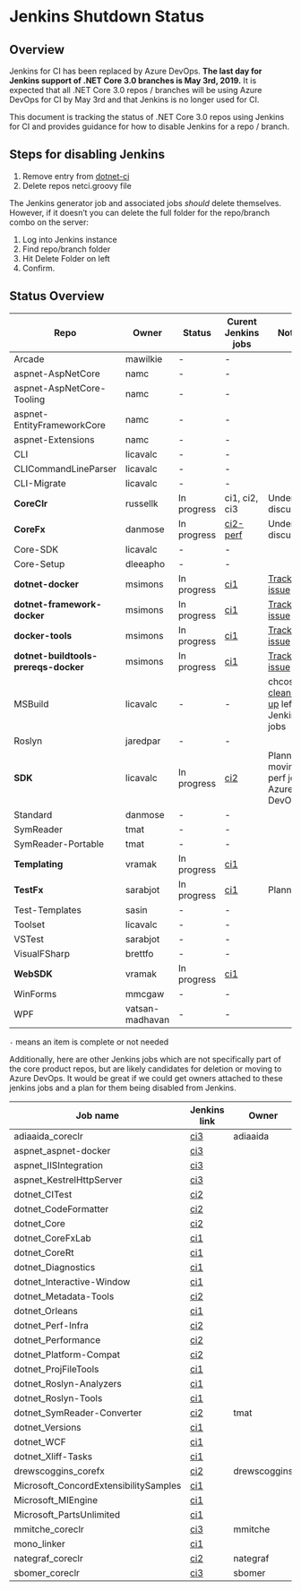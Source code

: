# Jenkins Shutdown Status

## Overview

Jenkins for CI has been replaced by Azure DevOps.  **The last day for Jenkins support of .NET Core 3.0 branches is May 3rd, 2019.**  It is expected that all .NET Core 3.0 repos / branches will be using Azure DevOps for CI by May 3rd and that Jenkins is no longer used for CI.

This document is tracking the status of .NET Core 3.0 repos using Jenkins for CI and provides guidance for how to disable Jenkins for a repo / branch.

## Steps for disabling Jenkins

1. Remove entry from [dotnet-ci](https://github.com/dotnet/dotnet-ci/blob/master/data/repolist.txt)
2. Delete repos netci.groovy file

The Jenkins generator job and associated jobs *should* delete themselves. However, if it doesn’t you can delete the full folder for the repo/branch combo on the server:

1. Log into Jenkins instance
2. Find repo/branch folder
3. Hit Delete Folder on left
4. Confirm.

## Status Overview

| Repo                       | Owner            | Status      | Curent Jenkins jobs | Notes |
| ---------------------------| ---------------- | ----------- | ------------------- | ----- |
| Arcade                     | mawilkie         | -           | - ||
| aspnet-AspNetCore          | namc             | -           | - ||
| aspnet-AspNetCore-Tooling  | namc             | -           | - ||
| aspnet-EntityFrameworkCore | namc             | -           | - ||
| aspnet-Extensions          | namc             | -           | - ||
| CLI                        | licavalc         | -           | - ||
| CLICommandLineParser       | licavalc         | -           | - ||
| CLI-Migrate                | licavalc         | -           | - ||
| **CoreClr**                | russellk         | In progress | ci1, ci2, ci3 | Under discussion |
| **CoreFx**                 | danmose          | In progress | [ci2-perf](https://ci2.dot.net/job/dotnet_corefx/job/perf/) | Under discussion |
| Core-SDK                   | licavalc         | -           | - ||
| Core-Setup                 | dleeapho         | -           | - ||
| **dotnet-docker**          | msimons          | In progress | [ci1](https://ci.dot.net/job/dotnet_dotnet-docker/) | [Tracking issue](https://github.com/dotnet/dotnet-docker/issues/744) |
| **dotnet-framework-docker**| msimons          | In progress | [ci1](https://ci.dot.net/job/Microsoft_dotnet-framework-docker/) | [Tracking issue](https://github.com/Microsoft/dotnet-framework-docker/issues/225) |
| **docker-tools**           | msimons          | In progress | [ci1](https://ci.dot.net/job/dotnet_docker-tools/) | [Tracking issue](https://github.com/dotnet/docker-tools/issues/147) |
|**dotnet-buildtools-prereqs-docker** | msimons | In progress | [ci1](https://ci.dot.net/job/dotnet_dotnet-buildtools-prereqs-docker/) | [Tracking issue](https://github.com/dotnet/dotnet-buildtools-prereqs-docker/issues/84) |
| MSBuild                    | licavalc         | -           | - | chcosta - [cleaning up](https://github.com/dotnet/dotnet-ci/pull/1093) leftover Jenkins jobs |
| Roslyn                     | jaredpar         | -           | - ||
| **SDK**                    | licavalc         | In progress | [ci2](https://ci2.dot.net/job/dotnet_sdk/) | Planned, moving perf job to Azure DevOps |
| Standard                   | danmose          | -           | - ||
| SymReader                  | tmat             | -           | - ||
| SymReader-Portable         | tmat             | -           | - ||
| **Templating**             | vramak           | In progress | [ci1](https://ci.dot.net/job/dotnet_templating/job/master/) ||
| **TestFx**                 | sarabjot         | In progress | [ci1](https://ci.dot.net/job/Microsoft_testfx/job/master/) | Planned |
| Test-Templates             | sasin            | -           | - ||
| Toolset                    | licavalc         | -           | - ||
| VSTest                     | sarabjot         | -           | - ||
| VisualFSharp               | brettfo          | -           | - ||
| **WebSDK**                 | vramak           | In progress | [ci1](https://ci.dot.net/job/aspnet_websdk/job/master/) ||
| WinForms                   | mmcgaw           | -           | - ||
| WPF                        | vatsan-madhavan  | -           | - ||

`-` means an item is complete or not needed

Additionally, here are other Jenkins jobs which are not specifically part of the core product repos, but are likely candidates for deletion or moving to Azure DevOps.  It would be great if we could get owners attached to these jenkins jobs and a plan for them being disabled from Jenkins.


| Job name                      | Jenkins link                                                                | Owner        | Removal plan |
| ----------------------------- | --------------------------------------------------------------------------- | ------------ | ------------ |
| adiaaida_coreclr              | [ci3](https://ci3.dot.net/job/adiaaida_coreclr/)                            | adiaaida     ||
| aspnet_aspnet-docker          | [ci3](https://ci3.dot.net/job/aspnet_aspnet-docker/)                        |              ||
| aspnet_IISIntegration         | [ci3](https://ci3.dot.net/job/aspnet_IISIntegration/job/master/)            |              ||
| aspnet_KestrelHttpServer      | [ci3](https://ci3.dot.net/job/aspnet_KestrelHttpServer/job/master/)         |              ||
| dotnet_CITest                 | [ci2](https://ci2.dot.net/job/dotnet_citest/)                               |              ||
| dotnet_CodeFormatter          | [ci2](https://ci2.dot.net/job/dotnet_codeformatter/)                        |              ||
| dotnet_Core                   | [ci2](https://ci2.dot.net/job/dotnet_core/)                                 |              ||
| dotnet_CoreFxLab              | [ci1](https://ci.dot.net/job/dotnet_corefxlab/job/master/)                  |              ||
| dotnet_CoreRt                 | [ci1](https://ci.dot.net/job/dotnet_corert/job/master/)                     |              ||
| dotnet_Diagnostics            | [ci1](https://ci.dot.net/job/dotnet_diagnostics/)                           |              ||
| dotnet_Interactive-Window     | [ci1](https://ci.dot.net/job/dotnet_ProjFileTools/)                         |              ||
| dotnet_Metadata-Tools         | [ci2](https://ci2.dot.net/job/dotnet_metadata-tools/)                       |              ||
| dotnet_Orleans                | [ci1](https://ci.dot.net/job/dotnet_orleans/)                               |              ||
| dotnet_Perf-Infra             | [ci2](https://ci2.dot.net/job/dotnet_perf-infra/)                           |              ||
| dotnet_Performance            | [ci2](https://ci2.dot.net/job/dotnet_performance/)                          |              ||
| dotnet_Platform-Compat        | [ci2](https://ci2.dot.net/job/dotnet_platform-compat/)                      |              ||
| dotnet_ProjFileTools          | [ci1](https://ci.dot.net/job/dotnet_ProjFileTools/)                         |              ||
| dotnet_Roslyn-Analyzers       | [ci1](https://ci.dot.net/job/dotnet_roslyn-analyzers/job/master/)           |              ||
| dotnet_Roslyn-Tools           | [ci1](https://ci.dot.net/job/dotnet_roslyn-tools/)                          |              ||
| dotnet_SymReader-Converter    | [ci2](https://ci2.dot.net/job/dotnet_symreader-converter/)                  | tmat         ||
| dotnet_Versions               | [ci1](https://ci.dot.net/job/dotnet_versions/)                              |              ||
| dotnet_WCF                    | [ci1](https://ci.dot.net/job/dotnet_wcf/job/master/)                        |              ||
| dotnet_Xliff-Tasks            | [ci1](https://ci.dot.net/job/dotnet_xliff-tasks/)                           |              ||
| drewscoggins_corefx           | [ci2](https://ci2.dot.net/job/drewscoggins_corefx/)                         | drewscoggins ||
| Microsoft_ConcordExtensibilitySamples | [ci1](https://ci.dot.net/job/Microsoft_ConcordExtensibilitySamples/)|              ||
| Microsoft_MIEngine            | [ci1](https://ci.dot.net/job/Microsoft_MIEngine/)                           |              ||
| Microsoft_PartsUnlimited      | [ci1](https://ci.dot.net/job/Microsoft_PartsUnlimited/)                     |              ||
| mmitche_coreclr               | [ci3](https://ci3.dot.net/job/mmitche_coreclr/)                             | mmitche      ||
| mono_linker                   | [ci1](https://ci.dot.net/job/mono_linker/)                                  |              ||
| nategraf_coreclr              | [ci2](https://ci2.dot.net/job/nategraf_coreclr/)                            | nategraf     ||
| sbomer_coreclr                | [ci3](https://ci3.dot.net/job/sbomer_coreclr/)                              | sbomer       ||
